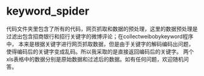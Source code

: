 # keyword_spider
代码文件夹里包含了所有的代码，网页抓取和数据的预处理，这里的数据预处理是过滤出包含招商银行和招行关键字的微博评论；在collectweibobykeyword程序中，
本来是根据关键字进行网页抓取数据，但是由于关键字的解码编码出问题，使得编码后的关键字变成乱码。所以我采取的是直接返回编码后的关键字。
两个xls表格中的数据分别是原始数据和过滤后的数据。如有任何问题，欢迎随机问答。
